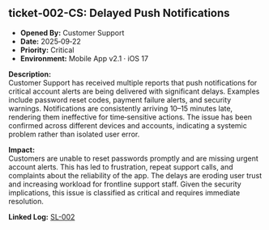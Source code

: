 ## ticket‑002-CS: Delayed Push Notifications

- **Opened By:** Customer Support  
- **Date:** 2025‑09‑22  
- **Priority:** Critical  
- **Environment:** Mobile App v2.1 · iOS 17  

**Description:**  
Customer Support has received multiple reports that push notifications for critical account alerts are being delivered with significant delays. Examples include password reset codes, payment failure alerts, and security warnings. Notifications are consistently arriving 10–15 minutes late, rendering them ineffective for time‑sensitive actions. The issue has been confirmed across different devices and accounts, indicating a systemic problem rather than isolated user error.  

**Impact:**  
Customers are unable to reset passwords promptly and are missing urgent account alerts. This has led to frustration, repeat support calls, and complaints about the reliability of the app. The delays are eroding user trust and increasing workload for frontline support staff. Given the security implications, this issue is classified as critical and requires immediate resolution.  

**Linked Log:** [SL-002](https://github.com/musman-uk/portfolio/blob/main/independent-projects/support-logs/logs/log-2/SL%E2%80%91002.md)
